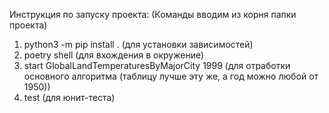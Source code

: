 Инструкция по запуску проекта:
(Команды вводим из корня папки проекта)

1. python3 -m pip install . (для установки зависимостей)
2. poetry shell (для вхождения в окружение)
3. start GlobalLandTemperaturesByMajorCity 1999 (для отработки основного алгоритма (таблицу лучше эту же, а год можно любой от 1950))
4. test (для юнит-теста)
